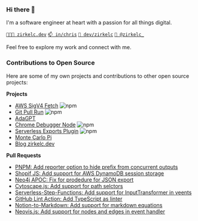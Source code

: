 ### Hi there 👋

I'm a software engineer at heart with a passion for all things digital. 

[`🧑🏼‍💻 zirkelc.dev`](https://zirkelc.dev/) [`📫 in/chris`](https://www.linkedin.com/in/christian-zirkel/) [`💬 dev/zirkelc`](https://dev.to/zirkelc) [`🐥 @zirkelc_`](https://twitter.com/zirkelc_) 

Feel free to explore my work and connect with me.

### Contributions to Open Source
Here are some of my own projects and contributions to other open source projects:

**Projects**
- [AWS SigV4 Fetch](https://github.com/zirkelc/aws-sigv4-fetch) ![npm](https://img.shields.io/npm/dt/aws-sigv4-fetch)
- [Git Pull Run](https://github.com/zirkelc/git-pull-run) ![npm](https://img.shields.io/npm/dt/git-pull-run)
- [AdaGPT](https://github.com/zirkelc/AdaGPT)
- [Chrome Debugger Node](https://github.com/zirkelc/chrome-debugger-node) ![npm](https://img.shields.io/npm/dt/create-chrome-debugger)
- [Serverless Exports Plugin](https://github.com/zirkelc/serverless-exports-plugin) ![npm](https://img.shields.io/npm/dt/serverless-exports-plugin)
- [Monte Carlo Pi](https://github.com/zirkelc/monte-carlo-pi)
- [Blog zirkelc.dev](https://github.com/zirkelc/zirkelc.dev)

**Pull Requests**
- [PNPM: Add reporter option to hide prefix from concurrent outputs](https://github.com/pnpm/pnpm/pull/7086)
- [Shopif JS: Add support for AWS DynamoDB session storage](https://github.com/Shopify/shopify-app-js/pull/167)
- [Neo4j APOC: Fix for prodedure for JSON export](https://github.com/neo4j-contrib/neo4j-apoc-procedures/pull/3152)
- [Cytoscape.js: Add support for path selctors](https://github.com/cytoscape/cytoscape.js/pull/2952)
- [Serverless-Step-Functions: Add support for InputTransformer in veents](https://github.com/serverless-operations/serverless-step-functions/pull/448)
- [GitHub Lint Action: Add TypeScript as linter](https://github.com/wearerequired/lint-action/pull/575)
- [Notion-to-Markdown: Add support for markdown equations](https://github.com/souvikinator/notion-to-md/pull/66)
- [Neovis.js: Add support for nodes and edges in event handler](https://github.com/neo4j-contrib/neovis.js/pull/127)

<!--
https://github.com/DefinitelyTyped/DefinitelyTyped/pull/66693


**zirkelc/zirkelc** is a ✨ _special_ ✨ repository because its `README.md` (this file) appears on your GitHub profile.

Here are some ideas to get you started:

- 🔭 I’m currently working on ...
- 🌱 I’m currently learning ...
- 👯 I’m looking to collaborate on ...
- 🤔 I’m looking for help with ...
- 💬 Ask me about ...
- 📫 How to reach me: ...
- 😄 Pronouns: ...
- ⚡ Fun fact: ...
-->
